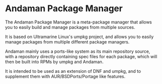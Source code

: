 # Andaman Package Manager

The Andaman Package Manager is a meta-package manager that allows you to easily build and manage packages from multiple sources.

It is based on Ultramarine Linux's umpkg project, and allows you to easily manage packages from multiple different package managers.

Andaman mainly uses a ports-like system as its main repository source, with a repository directly containing spec files for each package, which will then be built into RPMs by umpkg and Andaman.

It is intended to be used as an extension of DNF and umpkg, and to supplement them with AUR/BSDPorts/Portage like features.